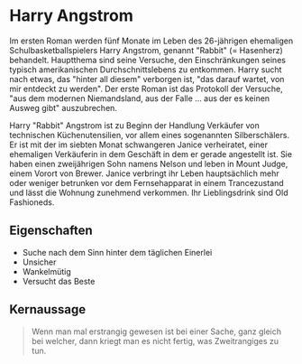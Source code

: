 # Harry Angstrom
Im ersten Roman werden fünf Monate im Leben des 26-jährigen ehemaligen Schulbasketballspielers
Harry Angstrom, genannt "Rabbit" (= Hasenherz) behandelt. Hauptthema sind seine Versuche, den
Einschränkungen seines typisch amerikanischen Durchschnittslebens zu entkommen. Harry sucht nach
etwas, das "hinter all diesem" verborgen ist, "das darauf wartet, von mir entdeckt zu werden".
Der erste Roman ist das Protokoll der Versuche, "aus dem modernen Niemandsland, aus der Falle …
aus der es keinen Ausweg gibt" auszubrechen.

Harry "Rabbit" Angstrom ist zu Beginn der Handlung Verkäufer von technischen Küchenutensilien,
vor allem eines sogenannten Silberschälers. Er ist mit der im siebten Monat schwangeren Janice
verheiratet, einer ehemaligen Verkäuferin in dem Geschäft in dem er gerade angestellt ist. Sie
haben einen zweijährigen Sohn namens Nelson und leben in Mount Judge, einem Vorort von Brewer.
Janice verbringt ihr Leben hauptsächlich mehr oder weniger betrunken vor dem Fernsehapparat in
einem Trancezustand und lässt die Wohnung zunehmend verkommen. Ihr Lieblingsdrink sind Old Fashioneds.

## Eigenschaften
* Suche nach dem Sinn hinter dem täglichen Einerlei
* Unsicher
* Wankelmütig
* Versucht das Beste

## Kernaussage
> Wenn man mal erstrangig gewesen ist bei einer Sache, ganz gleich bei welcher,
> dann kriegt man es nicht fertig, was Zweitrangiges zu tun.